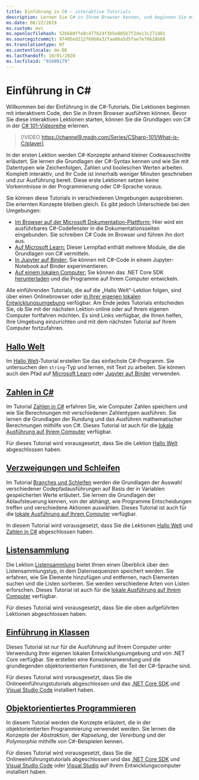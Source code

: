 ```yaml
---
title: Einführung in C# – interaktive Tutorials
description: Lernen Sie C# in Ihrem Browser kennen, und beginnen Sie mit Ihrer eigenen Entwicklungsumgebung
ms.date: 08/22/2019
ms.custom: mvc
ms.openlocfilehash: 52b680ffe8c477624f3b5e085b7f2de13c271d81
ms.sourcegitcommit: 97405ed212f69b0a32faa66a5d5fae7e76628b68
ms.translationtype: HT
ms.contentlocale: de-DE
ms.lasthandoff: 10/01/2020
ms.locfileid: "91609179"
---
```

# <a name="introduction-to-c"></a>Einführung in C\#

Willkommen bei der Einführung in die C#-Tutorials. Die Lektionen beginnen mit interaktivem Code, den Sie in Ihrem Browser ausführen können. Bevor Sie diese interaktiven Lektionen starten, können Sie die Grundlagen von C# in der [C# 101-Videoreihe](https://aka.ms/dotnet3-csharp) erlernen.

<!--markdownlint-disable MD034 -->
> [!VIDEO https://channel9.msdn.com/Series/CSharp-101/What-is-C/player]

In der ersten Lektion werden C#-Konzepte anhand kleiner Codeausschnitte erläutert. Sie lernen die Grundlagen der C#-Syntax kennen und wie Sie mit Datentypen wie Zeichenfolgen, Zahlen und booleschen Werten arbeiten. Komplett interaktiv, und Ihr Code ist innerhalb weniger Minuten geschrieben und zur Ausführung bereit. Diese erste Lektionen setzen keine Vorkenntnisse in der Programmierung oder C#-Sprache voraus.

Sie können diese Tutorials in verschiedenen Umgebungen ausprobieren. Die erlernten Konzepte bleiben gleich. Es gibt jedoch Unterschiede bei den Umgebungen:

- [Im Browser auf der Microsoft Dokumentation-Plattform:](hello-world.yml) Hier wird ein ausführbares C#-Codefenster in die Dokumentationsseiten eingebunden. Sie schreiben C# Code im Browser und führen ihn dort aus.
- [Auf Microsoft Learn:](/learn/paths/csharp-first-steps/) Dieser Lernpfad enthält mehrere Module, die die Grundlagen von C# vermitteln.
- [In Jupyter auf Binder:](https://mybinder.org/v2/gh/dotnet/try-samples/master?filepath=hello-csharp%2Fhello-world.ipynb) Sie können mit C#-Code in einem Jupyter-Notebook auf Binder experimentieren.
- [Auf einem lokalen Computer:](numbers-in-csharp-local.md) Sie können das .NET Core SDK [herunterladen](https://dotnet.microsoft.com/download) und die Programme auf Ihrem Computer entwickeln.

Alle einführenden Tutorials, die auf die „Hallo Welt“-Lektion folgen, sind über einen Onlinebrowser oder [in Ihrer eigenen lokalen Entwicklungsumgebung](local-environment.md) verfügbar. Am Ende jedes Tutorials entscheiden Sie, ob Sie mit der nächsten Lektion online oder auf Ihrem eigenen Computer fortfahren möchten. Es sind Links verfügbar, die Ihnen helfen, Ihre Umgebung einzurichten und mit dem nächsten Tutorial auf Ihrem Computer fortzufahren.

## <a name="hello-world"></a>[Hallo Welt](hello-world.yml)

Im [Hallo Welt](hello-world.yml)-Tutorial erstellen Sie das einfachste C#-Programm. Sie untersuchen den `string`-Typ und lernen, mit Text zu arbeiten. Sie können auch den Pfad auf [Microsoft Learn](/learn/paths/csharp-first-steps/) oder [Jupyter auf Binder](https://mybinder.org/v2/gh/dotnet/try-samples/master?filepath=hello-csharp%2Fhello-world.ipynb) verwenden.

## <a name="numbers-in-c"></a>[Zahlen in C#](numbers-in-csharp.yml)

Im Tutorial [Zahlen in C#](numbers-in-csharp.yml) erfahren Sie, wie Computer Zahlen speichern und wie Sie Berechnungen mit verschiedenen Zahlentypen ausführen. Sie lernen die Grundlagen der Rundung und das Ausführen mathematischer Berechnungen mithilfe von C#. Dieses Tutorial ist auch für die [lokale Ausführung auf Ihrem Computer](numbers-in-csharp-local.md) verfügbar.

Für dieses Tutorial wird vorausgesetzt, dass Sie die Lektion [Hallo Welt](hello-world.yml) abgeschlossen haben.

## <a name="branches-and-loops"></a>[Verzweigungen und Schleifen](branches-and-loops.yml)

Im Tutorial [Branches und Schleifen](branches-and-loops.yml) werden die Grundlagen der Auswahl verschiedener Codepfadausführungen auf Basis der in Variablen gespeicherten Werte erläutert. Sie lernen die Grundlagen der Ablaufsteuerung kennen, von der abhängt, wie Programme Entscheidungen treffen und verschiedene Aktionen auswählen. Dieses Tutorial ist auch für die [lokale Ausführung auf Ihrem Computer](branches-and-loops-local.md) verfügbar.

In diesem Tutorial wird vorausgesetzt, dass Sie die Lektionen [Hallo Welt](hello-world.yml) und [Zahlen in C#](numbers-in-csharp.yml) abgeschlossen haben.

## <a name="list-collection"></a>[Listensammlung](list-collection.yml)

Die Lektion [Listensammlung](list-collection.yml) bietet Ihnen einen Überblick über den Listensammlungstyp, in dem Datensequenzen speichert werden. Sie erfahren, wie Sie Elemente hinzufügen und entfernen, nach Elementen suchen und die Listen sortieren. Sie werden verschiedene Arten von Listen erforschen. Dieses Tutorial ist auch für die [lokale Ausführung auf Ihrem Computer](arrays-and-collections.md) verfügbar.

Für dieses Tutorial wird vorausgesetzt, dass Sie die oben aufgeführten Lektionen abgeschlossen haben.

## <a name="introduction-to-classes"></a>[Einführung in Klassen](introduction-to-classes.md)

Dieses Tutorial ist nur für die Ausführung auf Ihrem Computer unter Verwendung Ihrer eigenen lokalen Entwicklungsumgebung und von .NET Core verfügbar.
Sie erstellen eine Konsolenanwendung und die grundlegenden objektorientierten Funktionen, die Teil der C#-Sprache sind.

Für dieses Tutorial wird vorausgesetzt, dass Sie die Onlineeinführungstutorials abgeschlossen und das [.NET Core SDK](https://dotnet.microsoft.com/download) und [Visual Studio Code](https://code.visualstudio.com/) installiert haben.

## <a name="object-oriented-programming"></a>[Objektorientiertes Programmieren](object-oriented-programming.md)

In diesem Tutorial werden die Konzepte erläutert, die in der objektorientierten Programmierung verwendet werden. Sie lernen die Konzepte der *Abstraktion*, der *Kapselung*, der *Vererbung* und der *Polymorphie* mithilfe von C#-Beispielen kennen.

Für dieses Tutorial wird vorausgesetzt, dass Sie die Onlineeinführungstutorials abgeschlossen und das [.NET Core SDK](https://dotnet.microsoft.com/download) und [Visual Studio Code](https://code.visualstudio.com/) oder [Visual Studio](https://visualstudio.com) auf Ihrem Entwicklungscomputer installiert haben.
